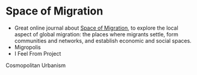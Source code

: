 
# Space of Migration

 - Great online journal about [Space of Migration](http://www.spacesofmigration.org/), to explore the local aspect of global migration: the places where migrants settle, form communities and networks, and establish economic and social spaces.
 - Migropolis 
 - I Feel From Project

 Cosmopolitan Urbanism
